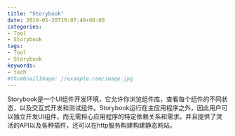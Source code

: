 ```yaml
---
title: "Storybook"
date: 2019-05-30T19:07:49+08:00
categories:
- Tool
- Storybook
tags:
- Tool
- Storybook
keywords:
- tech
#thumbnailImage: //example.com/image.jpg
---
```

Storybook是一个UI组件开发环境，它允许你浏览组件库，查看每个组件的不同状态，以及交互式开发和测试组件。Storybook运行在主应用程序之外，因此用户可以独立开发UI组件，而无需担心应用程序的特定依赖关系和需求。并且提供了灵活的API以及各种插件，还可以在http服务构建构建静态网站。
<!--more-->
